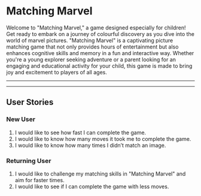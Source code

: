 # Matching Marvel
Welcome to "Matching Marvel," a game designed especially for children! Get ready to embark on a journey of colourful discovery as you dive into the world of marvel pictures. "Matching Marvel" is a captivating picture matching game that not only provides hours of entertainment but also enhances cognitive skills and memory in a fun and interactive way. Whether you're a young explorer seeking adventure or a parent looking for an engaging and educational activity for your child, this game is made to bring joy and excitement to players of all ages. 
***

***
## User Stories
### New User
1.	I would like to see how fast I can complete the game.
2.	I would like to know how many moves it took me to complete the game.
3.	I would like to know how many times I didn’t match an image. 

### Returning User
1.	I would like to challenge my matching skills in "Matching Marvel" and aim for faster times.
2.	I would like to see if I can complete the game with less moves. 
